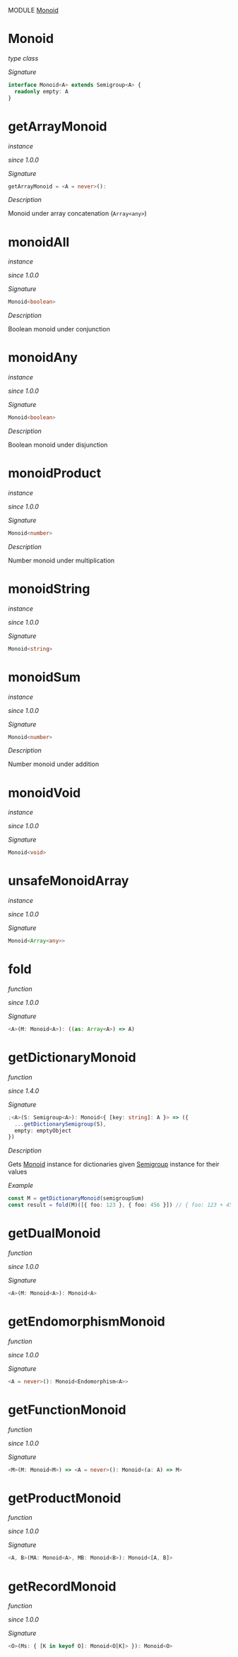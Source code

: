 MODULE [Monoid](https://github.com/gcanti/fp-ts/blob/master/src/Monoid.ts)

# Monoid

_type class_

_Signature_

```ts
interface Monoid<A> extends Semigroup<A> {
  readonly empty: A
}
```

# getArrayMonoid

_instance_

_since 1.0.0_

_Signature_

```ts
getArrayMonoid = <A = never>():
```

_Description_

Monoid under array concatenation (`Array<any>`)

# monoidAll

_instance_

_since 1.0.0_

_Signature_

```ts
Monoid<boolean>
```

_Description_

Boolean monoid under conjunction

# monoidAny

_instance_

_since 1.0.0_

_Signature_

```ts
Monoid<boolean>
```

_Description_

Boolean monoid under disjunction

# monoidProduct

_instance_

_since 1.0.0_

_Signature_

```ts
Monoid<number>
```

_Description_

Number monoid under multiplication

# monoidString

_instance_

_since 1.0.0_

_Signature_

```ts
Monoid<string>
```

# monoidSum

_instance_

_since 1.0.0_

_Signature_

```ts
Monoid<number>
```

_Description_

Number monoid under addition

# monoidVoid

_instance_

_since 1.0.0_

_Signature_

```ts
Monoid<void>
```

# unsafeMonoidArray

_instance_

_since 1.0.0_

_Signature_

```ts
Monoid<Array<any>>
```

# fold

_function_

_since 1.0.0_

_Signature_

```ts
<A>(M: Monoid<A>): ((as: Array<A>) => A)
```

# getDictionaryMonoid

_function_

_since 1.4.0_

_Signature_

```ts
;<A>(S: Semigroup<A>): Monoid<{ [key: string]: A }> => ({
  ...getDictionarySemigroup(S),
  empty: emptyObject
})
```

_Description_

Gets [Monoid](./Monoid.md) instance for dictionaries given [Semigroup](./Semigroup.md) instance for their values

_Example_

```ts
const M = getDictionaryMonoid(semigroupSum)
const result = fold(M)([{ foo: 123 }, { foo: 456 }]) // { foo: 123 + 456 }
```

# getDualMonoid

_function_

_since 1.0.0_

_Signature_

```ts
<A>(M: Monoid<A>): Monoid<A>
```

# getEndomorphismMonoid

_function_

_since 1.0.0_

_Signature_

```ts
<A = never>(): Monoid<Endomorphism<A>>
```

# getFunctionMonoid

_function_

_since 1.0.0_

_Signature_

```ts
<M>(M: Monoid<M>) => <A = never>(): Monoid<(a: A) => M>
```

# getProductMonoid

_function_

_since 1.0.0_

_Signature_

```ts
<A, B>(MA: Monoid<A>, MB: Monoid<B>): Monoid<[A, B]>
```

# getRecordMonoid

_function_

_since 1.0.0_

_Signature_

```ts
<O>(Ms: { [K in keyof O]: Monoid<O[K]> }): Monoid<O>
```
